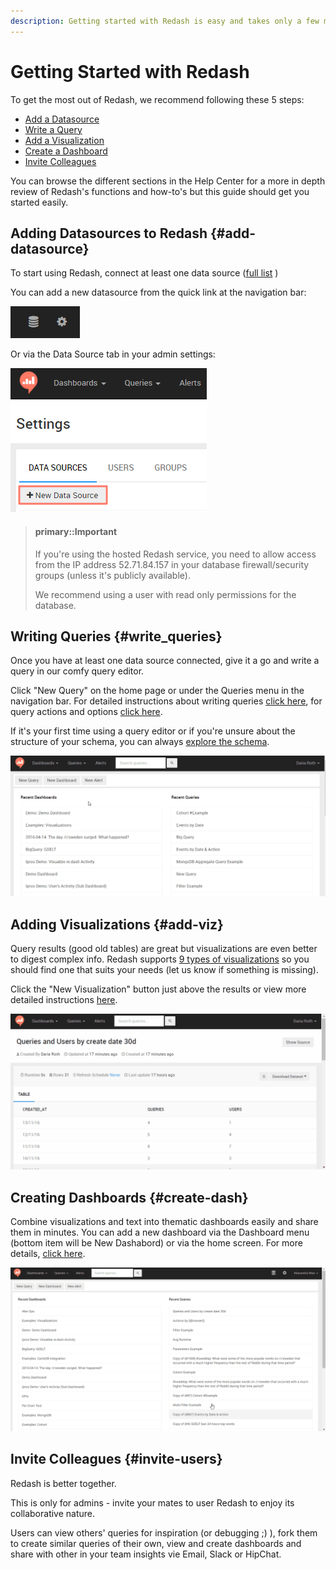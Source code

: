 ```yaml
---
description: Getting started with Redash is easy and takes only a few minutes - connect a data source, write a query, add a visualization, create a dashboard and invite your colleagues!
---
```



# Getting Started with Redash

To get the most out of Redash, we recommend following these 5 steps:
* [Add a Datasource](#add-datasource)
* [Write a Query](#write_queries)
* [Add a Visualization](#add-viz)
* [Create a Dashboard](#create_new_dash)
* [Invite Colleagues](#invite-users)

You can browse the different sections in the Help Center for a more in depth review of Redash's functions and how-to's but this guide should get you started easily.

## Adding Datasources to Redash {#add-datasource}

To start using Redash, connect at least one data source ([full list](../aboutrd/aboutrd.md#supported_data_sources) )

You can add a new datasource from the quick link at the navigation bar:

![](../assets/data_source_quick_link.png)

Or via the Data Source tab in your admin settings:

![](../assets/add_new_datasource.png)

> #### primary::Important
>
> If you're using the hosted Redash service, you need to allow access from the IP address 52.71.84.157 in your database firewall/security groups (unless it's publicly available).
>
> We recommend using a user with read only permissions for the database.



## Writing Queries {#write_queries}

Once you have at least one data source connected, give it a go and write a query in our comfy query editor.

Click "New Query" on the home page or under the Queries menu in the navigation bar. For detailed instructions about writing queries [click here](../queries/writing_queries.md), for query actions and options [click here](../queries/query_actions.md).

If it's your first time using a query editor or if you're unsure about the structure of your schema, you can always [explore the schema](../queries/writing_queries.md#exploring-schemas).

![](../assets/gifs/queries/add_new_query.gif)

## Adding Visualizations {#add-viz}

Query results (good old tables) are great but visualizations are even better to digest complex info. Redash supports [9 types of visualizations](../visualization/visualization.md#viz_types) so you should find one that suits your needs (let us know if something is missing).

Click the "New Visualization" button just above the results or view more detailed instructions [here](../visualization/visualization.md#viz_types).

![](../assets/gifs/visualization/new_viz.gif)

## Creating Dashboards {#create-dash}

Combine visualizations and text into thematic dashboards easily and share them in minutes. You can add a new dashboard via the Dashboard menu (bottom item will be New Dashabord) or via the home screen. For more details, [click here](../dashboards/dashboards.md).

![](../assets/gifs/dashboards/Dashboards.gif)

## Invite Colleagues {#invite-users}

Redash is better together.

This is only for admins - invite your mates to user Redash to enjoy its collaborative nature.

Users can view others' queries for inspiration (or debugging ;) ), fork them to create similar queries of their own, view and create dashboards and share with other in your team insights vie Email, Slack or HipChat.
